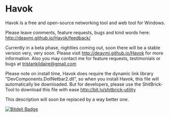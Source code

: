 Havok
=====

Havok is a free and open-source networking tool and web tool for Windows.

Please leave comments, feature requests, bugs and kind words here: http://deavmi.github.io/Havok/feedback/

Currently in a beta phase, nightlies coming out, soon there will be a stable version very, very soon. Please
visit http://deavmi.github.io/Havok for more information. Also you may contact me for feature requests, testimonials or
bugs at tristankildaire@gmail.com

Please note on install time, Havok does require the dynamic link library "DevComponents.DotNetbar2.dll", so when you install Havok, this file will automatically be downloaded. But for developers, please use the ShitBrick-Tool to download this file with ease <http://bit.ly/shitbrick-utility>

This description will soon be replaced by a way better one.


[![Bitdeli Badge](https://d2weczhvl823v0.cloudfront.net/deavmi/havok/trend.png)](https://bitdeli.com/free "Bitdeli Badge")

